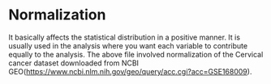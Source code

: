 # Normalization
It basically affects the statistical distribution in a positive manner.
It is usually used in the analysis where you want each variable to contribute equally to the analysis.
The above file involved normalization of the Cervical cancer dataset downloaded from NCBI GEO(https://www.ncbi.nlm.nih.gov/geo/query/acc.cgi?acc=GSE168009).
